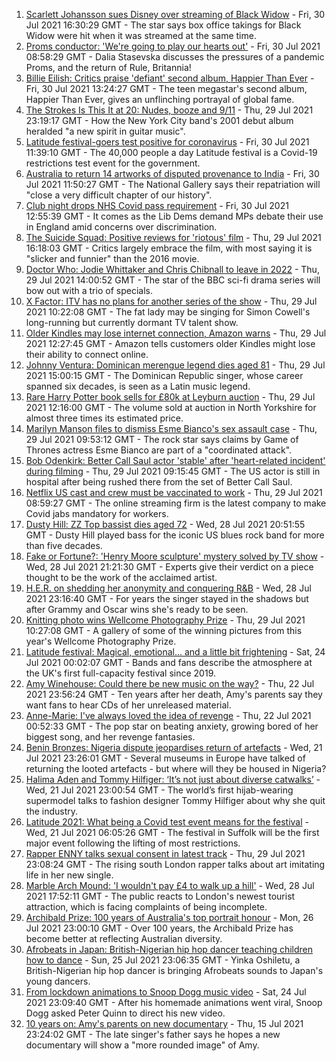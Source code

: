 1. [Scarlett Johansson sues Disney over streaming of Black Widow](https://www.bbc.co.uk/news/world-us-canada-58017445) - Fri, 30 Jul 2021 16:30:29 GMT - The star says box office takings for Black Widow were hit when it was streamed at the same time.
2. [Proms conductor: 'We're going to play our hearts out'](https://www.bbc.co.uk/news/entertainment-arts-58018951) - Fri, 30 Jul 2021 08:58:29 GMT - Dalia Stasevska discusses the pressures of a pandemic Proms, and the return of Rule, Britannia!
3. [Billie Eilish: Critics praise 'defiant' second album, Happier Than Ever](https://www.bbc.co.uk/news/entertainment-arts-58024655) - Fri, 30 Jul 2021 13:24:27 GMT - The teen megastar's second album, Happier Than Ever, gives an unflinching portrayal of global fame.
4. [The Strokes Is This It at 20: Nudes, booze and 9/11](https://www.bbc.co.uk/news/entertainment-arts-57967493) - Thu, 29 Jul 2021 23:19:17 GMT - How the New York City band's 2001 debut album heralded "a new spirit in guitar music".
5. [Latitude festival-goers test positive for coronavirus](https://www.bbc.co.uk/news/uk-england-suffolk-58025078) - Fri, 30 Jul 2021 11:39:10 GMT - The 40,000 people a day Latitude festival is a Covid-19 restrictions test event for the government.
6. [Australia to return 14 artworks of disputed provenance to India](https://www.bbc.co.uk/news/entertainment-arts-58027898) - Fri, 30 Jul 2021 11:50:27 GMT - The National Gallery says their repatriation will "close a very difficult chapter of our history".
7. [Club night drops NHS Covid pass requirement](https://www.bbc.co.uk/news/uk-58015800) - Fri, 30 Jul 2021 12:55:39 GMT - It comes as the Lib Dems demand MPs debate their use in England amid concerns over discrimination.
8. [The Suicide Squad: Positive reviews for 'riotous' film](https://www.bbc.co.uk/news/entertainment-arts-58009752) - Thu, 29 Jul 2021 16:18:03 GMT - Critics largely embrace the film, with most saying it is "slicker and funnier" than the 2016 movie.
9. [Doctor Who: Jodie Whittaker and Chris Chibnall to leave in 2022](https://www.bbc.co.uk/news/entertainment-arts-57940451) - Thu, 29 Jul 2021 14:00:52 GMT - The star of the BBC sci-fi drama series will bow out with a trio of specials.
10. [X Factor: ITV has no plans for another series of the show](https://www.bbc.co.uk/news/entertainment-arts-58009824) - Thu, 29 Jul 2021 10:22:08 GMT - The fat lady may be singing for Simon Cowell's long-running but currently dormant TV talent show.
11. [Older Kindles may lose internet connection, Amazon warns](https://www.bbc.co.uk/news/technology-58013362) - Thu, 29 Jul 2021 12:27:45 GMT - Amazon tells customers older Kindles might lose their ability to connect online.
12. [Johnny Ventura: Dominican merengue legend dies aged 81](https://www.bbc.co.uk/news/world-latin-america-58011686) - Thu, 29 Jul 2021 15:00:15 GMT - The Dominican Republic singer, whose career spanned six decades, is seen as a Latin music legend.
13. [Rare Harry Potter book sells for £80k at Leyburn auction](https://www.bbc.co.uk/news/uk-england-york-north-yorkshire-58003050) - Thu, 29 Jul 2021 12:16:00 GMT - The volume sold at auction in North Yorkshire for almost three times its estimated price.
14. [Marilyn Manson files to dismiss Esme Bianco's sex assault case](https://www.bbc.co.uk/news/entertainment-arts-58010542) - Thu, 29 Jul 2021 09:53:12 GMT - The rock star says claims by Game of Thrones actress Esme Bianco are part of a "coordinated attack".
15. [Bob Odenkirk: Better Call Saul actor 'stable' after 'heart-related incident' during filming](https://www.bbc.co.uk/news/entertainment-arts-58009727) - Thu, 29 Jul 2021 09:15:45 GMT - The US actor is still in hospital after being rushed there from the set of Better Call Saul.
16. [Netflix US cast and crew must be vaccinated to work](https://www.bbc.co.uk/news/business-58006810) - Thu, 29 Jul 2021 08:59:27 GMT - The online streaming firm is the latest company to make Covid jabs mandatory for workers.
17. [Dusty Hill: ZZ Top bassist dies aged 72](https://www.bbc.co.uk/news/world-us-canada-58006978) - Wed, 28 Jul 2021 20:51:55 GMT - Dusty Hill played bass for the iconic US blues rock band for more than five decades.
18. [Fake or Fortune?: 'Henry Moore sculpture' mystery solved by TV show](https://www.bbc.co.uk/news/uk-england-norfolk-57986891) - Wed, 28 Jul 2021 21:21:30 GMT - Experts give their verdict on a piece thought to be the work of the acclaimed artist.
19. [H.E.R. on shedding her anonymity and conquering R&B](https://www.bbc.co.uk/news/entertainment-arts-57987421) - Wed, 28 Jul 2021 23:16:40 GMT - For years the singer stayed in the shadows but after Grammy and Oscar wins she's ready to be seen.
20. [Knitting photo wins Wellcome Photography Prize](https://www.bbc.co.uk/news/in-pictures-57989254) - Thu, 29 Jul 2021 10:27:08 GMT - A gallery of some of the winning pictures from this year's Wellcome Photography Prize.
21. [Latitude festival: Magical, emotional... and a little bit frightening](https://www.bbc.co.uk/news/entertainment-arts-57946872) - Sat, 24 Jul 2021 00:02:07 GMT - Bands and fans describe the atmosphere at the UK's first full-capacity festival since 2019.
22. [Amy Winehouse: Could there be new music on the way?](https://www.bbc.co.uk/news/entertainment-arts-57926362) - Thu, 22 Jul 2021 23:56:24 GMT - Ten years after her death, Amy's parents say they want fans to hear CDs of her unreleased material.
23. [Anne-Marie: I've always loved the idea of revenge](https://www.bbc.co.uk/news/entertainment-arts-57889391) - Thu, 22 Jul 2021 00:52:33 GMT - The pop star on beating anxiety, growing bored of her biggest song, and her revenge fantasies.
24. [Benin Bronzes: Nigeria dispute jeopardises return of artefacts](https://www.bbc.co.uk/news/world-africa-57914111) - Wed, 21 Jul 2021 23:26:01 GMT - Several museums in Europe have talked of returning the looted artefacts - but where will they be housed in Nigeria?
25. [Halima Aden and Tommy Hilfiger: ‘It’s not just about diverse catwalks’](https://www.bbc.co.uk/news/world-57918698) - Wed, 21 Jul 2021 23:00:54 GMT - The world’s first hijab-wearing supermodel talks to fashion designer Tommy Hilfiger about why she quit the industry.
26. [Latitude 2021: What being a Covid test event means for the festival](https://www.bbc.co.uk/news/uk-england-suffolk-57895625) - Wed, 21 Jul 2021 06:05:26 GMT - The festival in Suffolk will be the first major event following the lifting of most restrictions.
27. [Rapper ENNY talks sexual consent in latest track](https://www.bbc.co.uk/news/entertainment-arts-58014225) - Thu, 29 Jul 2021 23:08:24 GMT - The rising south London rapper talks about art imitating life in her new single.
28. [Marble Arch Mound: 'I wouldn't pay £4 to walk up a hill'](https://www.bbc.co.uk/news/uk-england-london-58001770) - Wed, 28 Jul 2021 17:52:11 GMT - The public reacts to London's newest tourist attraction, which is facing complaints of being incomplete.
29. [Archibald Prize: 100 years of Australia's top portrait honour](https://www.bbc.co.uk/news/world-australia-57967778) - Mon, 26 Jul 2021 23:00:10 GMT - Over 100 years, the Archibald Prize has become better at reflecting Australian diversity.
30. [Afrobeats in Japan: British-Nigerian hip hop dancer teaching children how to dance](https://www.bbc.co.uk/news/world-africa-57949287) - Sun, 25 Jul 2021 23:06:35 GMT - Yinka Oshiletu, a British-Nigerian hip hop dancer is bringing Afrobeats sounds to Japan's young dancers.
31. [From lockdown animations to Snoop Dogg music video](https://www.bbc.co.uk/news/uk-northern-ireland-57916539) - Sat, 24 Jul 2021 23:09:40 GMT - After his homemade animations went viral, Snoop Dogg asked Peter Quinn to direct his new video.
32. [10 years on: Amy's parents on new documentary](https://www.bbc.co.uk/news/entertainment-arts-57850132) - Thu, 15 Jul 2021 23:24:02 GMT - The late singer's father says he hopes a new documentary will show a "more rounded image" of Amy.
